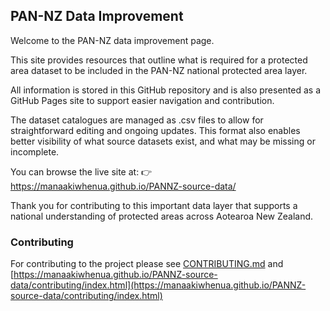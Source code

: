 ## PAN-NZ Data Improvement

Welcome to the PAN-NZ data improvement page. 

This site provides resources that outline what is required for a protected area dataset to be included in the PAN-NZ national protected area layer.

All information is stored in this GitHub repository and is also presented as a GitHub Pages site to support easier navigation and contribution.

The dataset catalogues are managed as .csv files to allow for straightforward editing and ongoing updates. This format also enables better visibility of what source datasets exist, and what may be missing or incomplete.

You can browse the live site at:
👉 https://manaakiwhenua.github.io/PANNZ-source-data/


Thank you for contributing to this important data layer that supports a national understanding of protected areas across Aotearoa New Zealand.


### Contributing
For contributing to the project please see
[CONTRIBUTING.md](CONTRIBUTING.md) and [https://manaakiwhenua.github.io/PANNZ-source-data/contributing/index.html](https://manaakiwhenua.github.io/PANNZ-source-data/contributing/index.html)